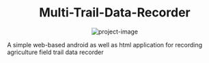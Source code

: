 <h1 align="center" id="title">Multi-Trail-Data-Recorder</h1>

<p align="center"><img src="https://socialify.git.ci/Sarath-SD10/Multi-Trail-Data-Recorder/image?custom_language=Java&amp;description=1&amp;font=Inter&amp;forks=1&amp;issues=1&amp;language=1&amp;name=1&amp;owner=1&amp;pattern=Charlie+Brown&amp;pulls=1&amp;stargazers=1&amp;theme=Auto" alt="project-image"></p>

<p id="description">A simple web-based android as well as html application for recording agriculture field trail data recorder</p>
